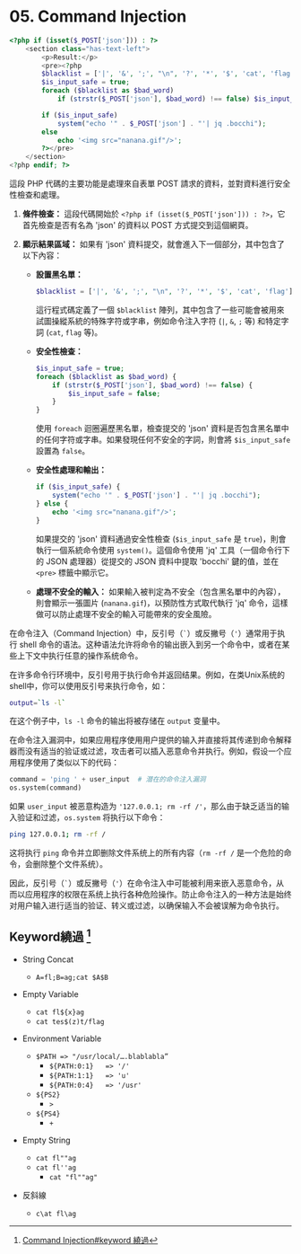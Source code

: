 # 05. Command Injection

```php
<?php if (isset($_POST['json'])) : ?>
    <section class="has-text-left">
        <p>Result:</p>
        <pre><?php
        $blacklist = ['|', '&', ';', "\n", '?', '*', '$', 'cat', 'flag'];
        $is_input_safe = true;
        foreach ($blacklist as $bad_word)
            if (strstr($_POST['json'], $bad_word) !== false) $is_input_safe = false;

        if ($is_input_safe)
            system("echo '" . $_POST['json'] . "'| jq .bocchi");
        else
            echo '<img src="nanana.gif"/>';
        ?></pre>
    </section>
<?php endif; ?>
```

這段 PHP 代碼的主要功能是處理來自表單 POST 請求的資料，並對資料進行安全性檢查和處理。

1. **條件檢查：**
   這段代碼開始於 `<?php if (isset($_POST['json'])) : ?>`，它首先檢查是否有名為 'json' 的資料以 POST 方式提交到這個網頁。

2. **顯示結果區域：**
   如果有 'json' 資料提交，就會進入下一個部分，其中包含了以下內容：

   - **設置黑名單：**
     ```php
     $blacklist = ['|', '&', ';', "\n", '?', '*', '$', 'cat', 'flag'];
     ```
     這行程式碼定義了一個 `$blacklist` 陣列，其中包含了一些可能會被用來試圖操縱系統的特殊字符或字串，例如命令注入字符 (`|`, `&`, `;` 等) 和特定字詞 (`cat`, `flag` 等)。

   - **安全性檢查：**
     ```php
     $is_input_safe = true;
     foreach ($blacklist as $bad_word) {
         if (strstr($_POST['json'], $bad_word) !== false) {
             $is_input_safe = false;
         }
     }
     ```
     使用 `foreach` 迴圈遍歷黑名單，檢查提交的 'json' 資料是否包含黑名單中的任何字符或字串。如果發現任何不安全的字詞，則會將 `$is_input_safe` 設置為 `false`。

   - **安全性處理和輸出：**
     ```php
     if ($is_input_safe) {
         system("echo '" . $_POST['json'] . "'| jq .bocchi");
     } else {
         echo '<img src="nanana.gif"/>';
     }
     ```
     如果提交的 'json' 資料通過安全性檢查 (`$is_input_safe` 是 `true`)，則會執行一個系統命令使用 `system()`。這個命令使用 'jq' 工具（一個命令行下的 JSON 處理器）從提交的 JSON 資料中提取 'bocchi' 鍵的值，並在 `<pre>` 標籤中顯示它。

   - **處理不安全的輸入：**
     如果輸入被判定為不安全（包含黑名單中的內容），則會顯示一張圖片 (`nanana.gif`)，以預防性方式取代執行 'jq' 命令，這樣做可以防止處理不安全的輸入可能帶來的安全風險。


在命令注入（Command Injection）中，反引号（`` ` ``）或反撇号（`'`）通常用于执行 shell 命令的语法。这种语法允许将命令的输出嵌入到另一个命令中，或者在某些上下文中执行任意的操作系统命令。

在许多命令行环境中，反引号用于执行命令并返回结果。例如，在类Unix系统的shell中，你可以使用反引号来执行命令，如：

```bash
output=`ls -l`
```

在这个例子中，`ls -l` 命令的输出将被存储在 `output` 变量中。

在命令注入漏洞中，如果应用程序使用用户提供的输入并直接将其传递到命令解释器而没有适当的验证或过滤，攻击者可以插入恶意命令并执行。例如，假设一个应用程序使用了类似以下的代码：

```python
command = 'ping ' + user_input  # 潜在的命令注入漏洞
os.system(command)
```

如果 `user_input` 被恶意构造为 `'127.0.0.1; rm -rf /'`，那么由于缺乏适当的输入验证和过滤，`os.system` 将执行以下命令：

```bash
ping 127.0.0.1; rm -rf /
```

这将执行 `ping` 命令并立即删除文件系统上的所有内容（`rm -rf /` 是一个危险的命令，会删除整个文件系统）。

因此，反引号（`` ` ``）或反撇号（`'`）在命令注入中可能被利用来嵌入恶意命令，从而以应用程序的权限在系统上执行各种危险操作。防止命令注入的一种方法是始终对用户输入进行适当的验证、转义或过滤，以确保输入不会被误解为命令执行。

## Keyword繞過 [^1]

- String Concat
    - `A=fl;B=ag;cat $A$B`
- Empty Variable
    - `cat fl${x}ag`
    - `cat tes$(z)t/flag`
    
- Environment Variable
    - `$PATH => "/usr/local/….blablabla”`
        - `${PATH:0:1}   => '/'`
        - `${PATH:1:1}   => 'u'`
        - `${PATH:0:4}   => '/usr'`
    - `${PS2}` 
        - `>`
    - `${PS4}`
        - `+`
- Empty String
    - `cat fl""ag`
    - `cat fl''ag`
        - `cat "fl""ag"`

- 反斜線
    - `c\at fl\ag`


[^1]: [Command Injection#keyword 繞過](https://github.com/w181496/Web-CTF-Cheatsheet?tab=readme-ov-file#command-injection)


